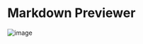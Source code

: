 # Markdown Previewer

![image](https://github.com/user-attachments/assets/18ce3dfe-36f1-4576-ab55-72c0a74e3fb8)
